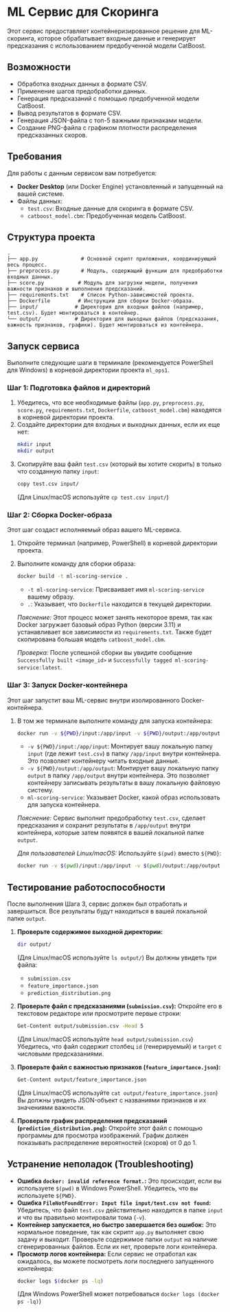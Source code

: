 # ML Сервис для Скоринга

Этот сервис предоставляет контейнеризированное решение для ML-скоринга, которое обрабатывает входные данные и генерирует предсказания с использованием предобученной модели CatBoost.

## Возможности

- Обработка входных данных в формате CSV.
- Применение шагов предобработки данных.
- Генерация предсказаний с помощью предобученной модели CatBoost.
- Вывод результатов в формате CSV.
- Генерация JSON-файла с топ-5 важными признаками модели.
- Создание PNG-файла с графиком плотности распределения предсказанных скоров.

## Требования

Для работы с данным сервисом вам потребуется:

-   **Docker Desktop** (или Docker Engine) установленный и запущенный на вашей системе.
-   Файлы данных:
    -   `test.csv`: Входные данные для скоринга в формате CSV.
    -   `catboost_model.cbm`: Предобученная модель CatBoost.

## Структура проекта

```
.
├── app.py              # Основной скрипт приложения, координирующий весь процесс.
├── preprocess.py       # Модуль, содержащий функции для предобработки входных данных.
├── score.py           # Модуль для загрузки модели, получения важности признаков и выполнения предсказаний.
├── requirements.txt    # Список Python-зависимостей проекта.
├── Dockerfile         # Инструкции для сборки Docker-образа.
├── input/            # Директория для входных файлов (например, test.csv). Будет монтироваться в контейнер.
└── output/           # Директория для выходных файлов (предсказания, важность признаков, графики). Будет монтироваться из контейнера.
```

## Запуск сервиса

Выполните следующие шаги в терминале (рекомендуется PowerShell для Windows) в корневой директории проекта `ml_ops1`.

### Шаг 1: Подготовка файлов и директорий

1.  Убедитесь, что все необходимые файлы (`app.py`, `preprocess.py`, `score.py`, `requirements.txt`, `Dockerfile`, `catboost_model.cbm`) находятся в корневой директории проекта.
2.  Создайте директории для входных и выходных данных, если их еще нет:
    ```bash
    mkdir input
    mkdir output
    ```
3.  Скопируйте ваш файл `test.csv` (который вы хотите скорить) в только что созданную папку `input`:
    ```bash
    copy test.csv input/
    ```
    (Для Linux/macOS используйте `cp test.csv input/`)

### Шаг 2: Сборка Docker-образа

Этот шаг создаст исполняемый образ вашего ML-сервиса.

1.  Откройте терминал (например, PowerShell) в корневой директории проекта.
2.  Выполните команду для сборки образа:
    ```bash
    docker build -t ml-scoring-service .
    ```
    -   `-t ml-scoring-service`: Присваивает имя `ml-scoring-service` вашему образу.
    -   `.`: Указывает, что `Dockerfile` находится в текущей директории.

    *Пояснение:* Этот процесс может занять некоторое время, так как Docker загружает базовый образ Python (версии 3.11) и устанавливает все зависимости из `requirements.txt`. Также будет скопирована большая модель `catboost_model.cbm`.

    *Проверка:* После успешной сборки вы увидите сообщение `Successfully built <image_id>` и `Successfully tagged ml-scoring-service:latest`.

### Шаг 3: Запуск Docker-контейнера

Этот шаг запустит ваш ML-сервис внутри изолированного Docker-контейнера.

1.  В том же терминале выполните команду для запуска контейнера:
    ```bash
    docker run -v ${PWD}/input:/app/input -v ${PWD}/output:/app/output ml-scoring-service
    ```
    -   `-v ${PWD}/input:/app/input`: Монтирует вашу локальную папку `input` (где лежит `test.csv`) в папку `/app/input` внутри контейнера. Это позволяет контейнеру читать входные данные.
    -   `-v ${PWD}/output:/app/output`: Монтирует вашу локальную папку `output` в папку `/app/output` внутри контейнера. Это позволяет контейнеру записывать результаты в вашу локальную файловую систему.
    -   `ml-scoring-service`: Указывает Docker, какой образ использовать для запуска контейнера.

    *Пояснение:* Сервис выполнит предобработку `test.csv`, сделает предсказания и сохранит результаты в `/app/output` внутри контейнера, которые затем появятся в вашей локальной папке `output`.

    *Для пользователей Linux/macOS:* Используйте `$(pwd)` вместо `${PWD}`:
    ```bash
    docker run -v $(pwd)/input:/app/input -v $(pwd)/output:/app/output ml-scoring-service
    ```

## Тестирование работоспособности

После выполнения Шага 3, сервис должен был отработать и завершиться. Все результаты будут находиться в вашей локальной папке `output`.

1.  **Проверьте содержимое выходной директории:**
    ```bash
    dir output/
    ```
    (Для Linux/macOS используйте `ls output/`)
    Вы должны увидеть три файла:
    -   `submission.csv`
    -   `feature_importance.json`
    -   `prediction_distribution.png`

2.  **Проверьте файл с предсказаниями (`submission.csv`):**
    Откройте его в текстовом редакторе или просмотрите первые строки:
    ```bash
    Get-Content output/submission.csv -Head 5
    ```
    (Для Linux/macOS используйте `head output/submission.csv`)
    Убедитесь, что файл содержит столбец `id` (генерируемый) и `target` с числовыми предсказаниями.

3.  **Проверьте файл с важностью признаков (`feature_importance.json`):**
    ```bash
    Get-Content output/feature_importance.json
    ```
    (Для Linux/macOS используйте `cat output/feature_importance.json`)
    Вы должны увидеть JSON-объект с названиями признаков и их значениями важности.

4.  **Проверьте график распределения предсказаний (`prediction_distribution.png`):**
    Откройте этот файл с помощью программы для просмотра изображений. График должен показывать распределение вероятностей (скоров) от 0 до 1.

## Устранение неполадок (Troubleshooting)

*   **Ошибка `docker: invalid reference format.`:** Это происходит, если вы используете `$(pwd)` в Windows PowerShell. Убедитесь, что вы используете `${PWD}`.
*   **Ошибка `FileNotFoundError: Input file input/test.csv not found`:** Убедитесь, что файл `test.csv` действительно находится в папке `input` и что вы правильно монтировали тома (`-v`).
*   **Контейнер запускается, но быстро завершается без ошибок:** Это нормальное поведение, так как скрипт `app.py` выполняет свою задачу и выходит. Проверьте содержимое папки `output` на наличие сгенерированных файлов. Если их нет, проверьте логи контейнера.
*   **Просмотр логов контейнера:** Если сервис не отработал как ожидалось, вы можете посмотреть логи последнего запущенного контейнера:
    ```bash
    docker logs $(docker ps -lq)
    ```
    (Для Windows PowerShell может потребоваться `docker logs (docker ps -lq)`) 